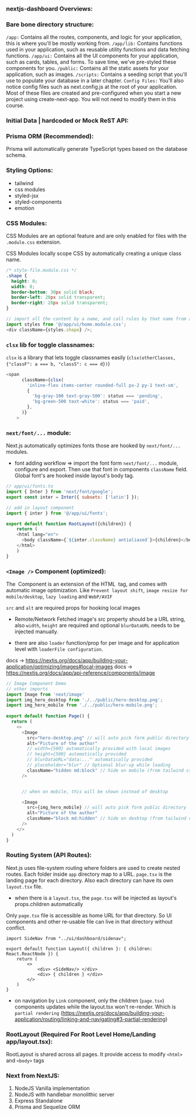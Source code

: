 ### nextjs-dashboard Overviews:

### Bare bone directory structure:
`/app:` Contains all the routes, components, and logic for your application, this is where you'll be mostly working from.
`/app/lib:` Contains functions used in your application, such as reusable utility functions and data fetching functions.
`/app/ui:` Contains all the UI components for your application, such as cards, tables, and forms. To save time, we've pre-styled these components for you.
`/public:` Contains all the static assets for your application, such as images.
`/scripts:` Contains a seeding script that you'll use to populate your database in a later chapter.
`Config Files:` You'll also notice config files such as next.config.js at the root of your application. Most of these files are created and pre-configured when you start a new project using create-next-app. You will not need to modify them in this course.

### Initial Data | hardcoded or Mock ReST API:

### Prisma ORM (Recommended):
Prisma will automatically generate TypeScript types based on the database schema.

### Styling Options:
- tailwind
- css modules
- styled-jsx
- styled-components
- emotion

### CSS Modules:
CSS Modules are an optional feature and are only enabled for files with the `.module.css` extension.

CSS Modules locally scope CSS by automatically creating a unique class name. 
```css
/* style-file.module.css */
.shape {
  height: 0;
  width: 0;
  border-bottom: 30px solid black;
  border-left: 20px solid transparent;
  border-right: 20px solid transparent;
}
```

```js
// import all the content by a name, and call rules by that name from a component
import styles from '@/app/ui/home.module.css';
<div className={styles.shape} />;
```

### `clsx` lib for toggle classnames:
`clsx` is a library that lets toggle classnames easily (`clsx(otherClasses, {"classF": a === b, "classS": c === d})`)

```js
<span
      className={clsx(
        'inline-flex items-center rounded-full px-2 py-1 text-sm',
        {
          'bg-gray-100 text-gray-500': status === 'pending',
          'bg-green-500 text-white': status === 'paid',
        },
      )}
    >
```

### `next/font/...` module:
Next.js automatically optimizes fonts those are hooked by `next/font/...` modules.

- font adding workflow => import the font form `next/font/...` module, configure and export. Then use that font in components `className` field. Global font's are hooked inside layout's body tag.

```js
// app/ui/fonts.to
import { Inter } from 'next/font/google';
export const inter = Inter({ subsets: ['latin'] });

// add in layout component
import { inter } from '@/app/ui/fonts';

export default function RootLayout({children}) {
    return (
    <html lang="en">
      <body className={`${inter.className} antialiased`}>{children}</body>
    </html>
    )
}
```

### `<Image />` Component (optimized):
The <Image> Component is an extension of the HTML <img> tag, and comes with automatic image optimization. Like `Prevent layout shift`, `image resize for mobile/desktop`, `lazy loading` and `WebP/AVIF`

`src` and `alt` are required props for hooking local images

* Remote/Network Fetched image's src property should be a URL string, also `width`, `height` are required and optional `blurDataURL` needs to be injected manually.

* there are also `loader` function/prop for per image and for application level with `loaderFile configuration`.

docs -> https://nextjs.org/docs/app/building-your-application/optimizing/images#local-images
docs -> https://nextjs.org/docs/app/api-reference/components/image

```ts
// Image Component Demo
// other imports
import Image from 'next/image'
import img_hero_desktop from './../public/hero-desktop.png';
import img_hero_mobile from './../public/hero-mobile.png';
 
export default function Page() {
  return (
    <>
      <Image
        src="hero-desktop.png" // will auto pick form public directory
        alt="Picture of the author"
        // width={500} automatically provided with local images
        // height={500} automatically provided
        // blurDataURL="data:..." automatically provided
        // placeholder="blur" // Optional blur-up while loading
        className="hidden md:block" // hide on mobile (from tailwind css)
      />


      // when on mobile, this will be shown instead of desktop

      <Image
        src={img_hero_mobile} // will auto pick form public directory
        alt="Picture of the author"
        className="block md:hidden" // hide on desktop (from tailwind css)
      />
    </>
  )
}
```

### Routing System (API Routes):
Next.js uses file-system routing where folders are used to create nested routes. Each folder inside `app` directory map to a URL. `page.tsx` is the landing page for each directory. Also each directory can have its own `layout.tsx` file.

* when there is a `layout.tsx`, the `page.tsx` will be injected as layout's props.children automatically

Only `page.tsx` file is accessible as home URL for that directory. So UI components and other re-usable file can live in that directory without conflict.

```tsx
import SideNav from "../ui/dashboard/sidenav";

export default function Layout({ children }: { children: React.ReactNode }) {
    return (
        <>
            <div> <SideNav/> </div>
            <div> { children } </div>
        </>
    )
}
```

* on navigation by `Link` component, only the children (`page.tsx`) components updates while the layout.tsx won't re-render. Which is `partial rendering` (https://nextjs.org/docs/app/building-your-application/routing/linking-and-navigating#3-partial-rendering)


### RootLayout (Required For Root Level Home/Landing app/layout.tsx):
RootLayout is shared across all pages. It provide access to modify `<html>` and `<body>` tags

### Next from NextJS:
1. NodeJS Vanilla implementation
2. NodeJS with handlebar monolithic server
3. Express Standalone
4. Prisma and Sequelize ORM